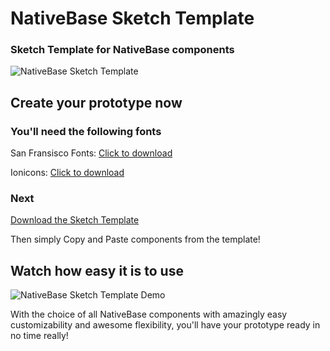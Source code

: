 # NativeBase Sketch Template

### Sketch Template for NativeBase components

![NativeBase Sketch Template](https://github.com/GeekyAnts/NativeBase-Sketch-Template/raw/master/images/example-img.png "NativeBase Sketch Template")

## Create your prototype now

### You'll need the following fonts

San Fransisco Fonts: [Click to download](https://developer.apple.com/fonts/downloads/SFUI.zip)

Ionicons: [Click to download](https://github.com/driftyco/ionicons/archive/v2.0.1.zip)

### Next

[Download the Sketch Template](https://github.com/GeekyAnts/NativeBase-Sketch-Template/blob/master/nativebase-v1-1-0.sketch?raw=true)

Then simply Copy and Paste components from the template!

## Watch how easy it is to use
![NativeBase Sketch Template Demo](https://nativebase.io/assets/img/1.gif "NativeBase Sketch Template Demo")

With the choice of all NativeBase components with amazingly easy customizability and awesome flexibility, you'll have your prototype ready in no time really! 
